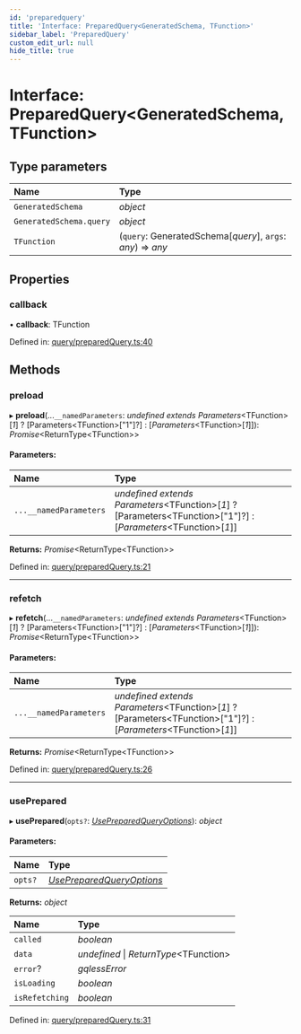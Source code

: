 ```yaml
---
id: 'preparedquery'
title: 'Interface: PreparedQuery<GeneratedSchema, TFunction>'
sidebar_label: 'PreparedQuery'
custom_edit_url: null
hide_title: true
---
```


# Interface: PreparedQuery<GeneratedSchema, TFunction\>

## Type parameters

| Name                    | Type                                                        |
| :---------------------- | :---------------------------------------------------------- |
| `GeneratedSchema`       | _object_                                                    |
| `GeneratedSchema.query` | _object_                                                    |
| `TFunction`             | (`query`: GeneratedSchema[*query*], `args`: _any_) => _any_ |

## Properties

### callback

• **callback**: TFunction

Defined in: [query/preparedQuery.ts:40](https://github.com/gqless/gqless/blob/master/packages/react/src/query/preparedQuery.ts#L40)

## Methods

### preload

▸ **preload**(...`__namedParameters`: _undefined_ _extends_ _Parameters_<TFunction\>[*1*] ? [Parameters<TFunction\>["1"]?] : [_Parameters_<TFunction\>[*1*]]): _Promise_<ReturnType<TFunction\>\>

#### Parameters:

| Name                   | Type                                                                                                                   |
| :--------------------- | :--------------------------------------------------------------------------------------------------------------------- |
| `...__namedParameters` | _undefined_ _extends_ _Parameters_<TFunction\>[*1*] ? [Parameters<TFunction\>["1"]?] : [_Parameters_<TFunction\>[*1*]] |

**Returns:** _Promise_<ReturnType<TFunction\>\>

Defined in: [query/preparedQuery.ts:21](https://github.com/gqless/gqless/blob/master/packages/react/src/query/preparedQuery.ts#L21)

---

### refetch

▸ **refetch**(...`__namedParameters`: _undefined_ _extends_ _Parameters_<TFunction\>[*1*] ? [Parameters<TFunction\>["1"]?] : [_Parameters_<TFunction\>[*1*]]): _Promise_<ReturnType<TFunction\>\>

#### Parameters:

| Name                   | Type                                                                                                                   |
| :--------------------- | :--------------------------------------------------------------------------------------------------------------------- |
| `...__namedParameters` | _undefined_ _extends_ _Parameters_<TFunction\>[*1*] ? [Parameters<TFunction\>["1"]?] : [_Parameters_<TFunction\>[*1*]] |

**Returns:** _Promise_<ReturnType<TFunction\>\>

Defined in: [query/preparedQuery.ts:26](https://github.com/gqless/gqless/blob/master/packages/react/src/query/preparedQuery.ts#L26)

---

### usePrepared

▸ **usePrepared**(`opts?`: [_UsePreparedQueryOptions_](usepreparedqueryoptions.md)): _object_

#### Parameters:

| Name    | Type                                                    |
| :------ | :------------------------------------------------------ |
| `opts?` | [_UsePreparedQueryOptions_](usepreparedqueryoptions.md) |

**Returns:** _object_

| Name           | Type                                    |
| :------------- | :-------------------------------------- |
| `called`       | _boolean_                               |
| `data`         | _undefined_ \| _ReturnType_<TFunction\> |
| `error`?       | _gqlessError_                           |
| `isLoading`    | _boolean_                               |
| `isRefetching` | _boolean_                               |

Defined in: [query/preparedQuery.ts:31](https://github.com/gqless/gqless/blob/master/packages/react/src/query/preparedQuery.ts#L31)
